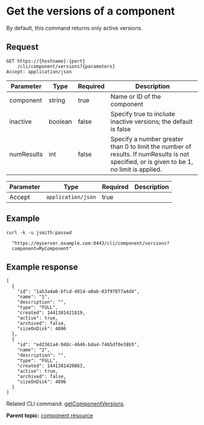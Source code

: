 # Get the versions of a component

By default, this command returns only active versions.

## Request

```
GET https://{hostname}:{port}
    /cli/component/versions?{parameters}
Accept: application/json

```

|Parameter|Type|Required|Description|
|---------|----|--------|-----------|
|component|string|true|Name or ID of the component|
|inactive|boolean|false|Specify true to include inactive versions; the default is false|
|numResults|int|false|Specify a number greater than 0 to limit the number of results. If numResults is not specified, or is given to be 1, no limit is applied.|

|Parameter|Type|Required|Description|
|---------|----|--------|-----------|
|Accept|`application/json`|true| |

## Example

```
curl -k -u jsmith:passwd 
   
  "https://myserver.example.com:8443/cli/component/versions?
  component=MyComponent"
```

## Example response

```
[
  {
    "id": "1a53a4a6-bfcd-4014-a0ab-83f97077a4d4",
    "name": "1",
    "description": "",
    "type": "FULL",
    "created": 1441381421819,
    "active": true,
    "archived": false,
    "sizeOnDisk": 4096
  },
  {
    "id": "ed2361a4-948c-4646-bda4-7465df0e38b5",
    "name": "2",
    "description": "",
    "type": "FULL",
    "created": 1441381420863,
    "active": true,
    "archived": false,
    "sizeOnDisk": 4096
  }
]

```

Related CLI command: [getComponentVersions](udclient_getcomponentversions.md).

**Parent topic:** [component resource](../../com.udeploy.api.doc/topics/rest_cli_component.md)

